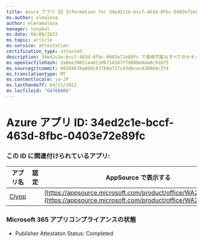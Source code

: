 ```yaml
---
title: Azure アプリ ID Information for 34ed2c1e-bccf-463d-8fbc-0403e72e89fc
ms.author: elmalova
author: elenamalova
manager: tonybal
ms.date: 04/09/2022
ms.topic: article
ms.service: attestation
certification_type: attested
description: 34ed2c1e-bccf-463d-8fbc-0403e72e89fc で使用可能なすべてのセキュリティとコンプライアンス情報。
ms.openlocfilehash: 2a0ee39051aa013d6710187f7d888e0aa0c91bf5
ms.sourcegitcommit: 60344676a860c837b8a727c43d6cec430044c3f4
ms.translationtype: MT
ms.contentlocale: ja-JP
ms.lasthandoff: 04/11/2022
ms.locfileid: "64766666"
---
```

# <a name="azure-app-id-34ed2c1e-bccf-463d-8fbc-0403e72e89fc"></a>Azure アプリ ID: 34ed2c1e-bccf-463d-8fbc-0403e72e89fc


### <a name="apps-associated-with-this-id"></a>この ID に関連付けられているアプリ:
| **アプリ名** | **認定** | **AppSource で表示する** |
|--------------|---------------|-----------------------|
| [Clypp](../forward/WA200003621.md) |  | [https://appsource.microsoft.com/product/office/WA200003621](https://appsource.microsoft.com/product/office/WA200003621) |

### <a name="microsoft-365-app-compliance-status"></a>Microsoft 365 アプリコンプライアンスの状態
- Publisher Attestaton Status: Completed
